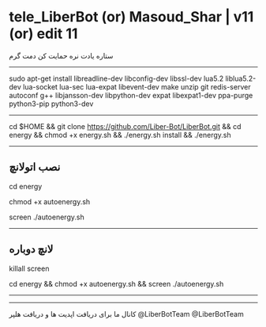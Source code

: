# tele_LiberBot (or) Masoud_Shar | v11 (or) edit 11
ستاره یادت نره حمایت کن دمت گرم
****************************************************
sudo apt-get install libreadline-dev libconfig-dev libssl-dev lua5.2 liblua5.2-dev lua-socket lua-sec lua-expat libevent-dev make unzip git redis-server autoconf g++ libjansson-dev libpython-dev expat libexpat1-dev ppa-purge python3-pip python3-dev

************************************************************************
cd $HOME && git clone https://github.com/Liber-Bot/LiberBot.git && cd energy && chmod +x energy.sh && ./energy.sh install && ./energy.sh
*****************
نصب اتولانچ
--------------
cd energy

chmod +x autoenergy.sh 

screen ./autoenergy.sh
*****************
لانچ دوباره
--------------
killall screen

cd energy && chmod +x autoenergy.sh && screen ./autoenergy.sh 

*****************
--------------
کانال ما برای دریافت اپدیت ها و دریافت هلپر
@LiberBotTeam
@LiberBotTeam
